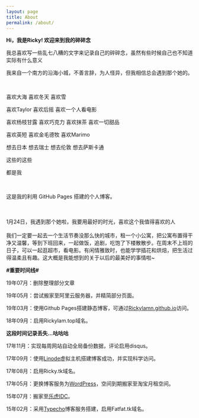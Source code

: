 ```yaml
---
layout: page
title: About
permalink: /about/
---
```

**Hi，我是Ricky! 欢迎来到我的碎碎念** 

我总喜欢写一些乱七八糟的文字来记录自己的碎碎念，虽然有些时候自己也不知道实际有什么意义

我来自一个南方的沿海小城，不善言辞，为人怪异，但我相信总会遇到那个她的。


<br>

喜欢大海 喜欢冬天 喜欢雪

喜欢Taylor 喜欢后摇 喜欢一个人看电影

喜欢杨枝甘露 喜欢巧克力 喜欢抹茶 喜欢一切甜品

喜欢英短 喜欢金毛德牧 喜欢Marimo

想去日本 想去瑞士 想去伦敦 想去萨斯卡通

这些的这些

都是我



<br>

这是我的利用 GitHub Pages 搭建的个人博客。

<br>

<br>
1月24日，我遇到那个她啦，我要用最好的时光，喜欢这个我值得喜欢的人
<br>

<br>
我们一定要一起去一个生活节奏没那么快的城市，租一个小公寓，把公寓布置得干净又温馨，等到下班回来，一起做饭，追剧，吃饱了下楼散散步。在周末不上班的日子，可以一起逛超市，看电影。有闲情雅致时，也能学学插花和烘焙，把生活过得温柔且有趣。这大概是我能想到的关于以后的最美好的事情啦~
<br>


**#重要时间线#**  

19年07月：删除整理部分文章

19年05月：尝试搬家至阿里云服务器，并精简部分页面。

19年03月：使用Github Pages搭建静态博客，可通过<a href="https://Rickylamn.github.io/">Rickylamn.github.io</a>访问。

18年09月：启用Rickylam.top域名。  

**这段时间记录丢失...咕咕咕**  

17年11月：实现每周网站自动全局备份数据，评论启用disqus。

17年09月：使用<a href="https://www.linode.com/">Linode</a>虚拟主机搭建博客成功，并实现科学访问。

17年08月：启用Ricky.tk域名。

17年05月：更换博客服务为<a href="https://cn.wordpress.org/">WordPress</a>，空间到期搬家至淘宝月租空间。

15年07月：搬家至<a href="https://lehuidc.com/">乐虎IDC</a>。

15年02月：采用<a href="http://typecho.org/">Typecho</a>博客服务搭建，启用Fatfat.tk域名。
